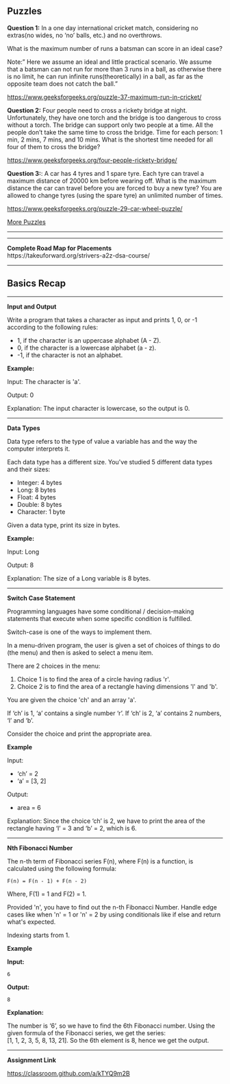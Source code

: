 **Puzzles**
--------------------------------------------------------------------------------------------------------------------------------------------------
**Question 1:** In a one day international cricket match, considering no extras(no wides, no ‘no’ balls, etc.) and no overthrows.

What is the maximum number of runs a batsman can score in an ideal case?

Note:” Here we assume an ideal and little practical scenario. We assume that a batsman can not run for more than 3 runs in a ball, as otherwise there is no limit, he can run infinite runs(theoretically) in a ball, as far as the opposite team does not catch the ball.”

https://www.geeksforgeeks.org/puzzle-37-maximum-run-in-cricket/

**Question 2:** Four people need to cross a rickety bridge at night. Unfortunately, they have one torch and the bridge is too dangerous to cross without a torch. The bridge can support only two people at a time. All the people don’t take the same time to cross the bridge. Time for each person: 1 min, 2 mins, 7 mins, and 10 mins. What is the shortest time needed for all four of them to cross the bridge?

https://www.geeksforgeeks.org/four-people-rickety-bridge/

**Question 3:**: A car has 4 tyres and 1 spare tyre. Each tyre can travel a maximum distance of 20000 km before wearing off. What is the maximum distance the car can travel before you are forced to buy a new tyre? You are allowed to change tyres (using the spare tyre) an unlimited number of times. 

https://www.geeksforgeeks.org/puzzle-29-car-wheel-puzzle/

[More Puzzles](https://www.geeksforgeeks.org/puzzles/)

-------------------------------------------------------------------------------------------------------------------------------------------------
<hr>
<b>Complete Road Map for Placements</b> <br/>
https://takeuforward.org/strivers-a2z-dsa-course/
<hr>

## Basics Recap
<hr>

**Input and Output**

Write a program that takes a character as input and prints 1, 0, or -1 according to the following rules:

- 1, if the character is an uppercase alphabet (A - Z).
- 0, if the character is a lowercase alphabet (a - z).
- -1, if the character is not an alphabet.

**Example:**

Input: The character is 'a'.

Output: 0

Explanation: The input character is lowercase, so the output is 0.

---

**Data Types**

Data type refers to the type of value a variable has and the way the computer interprets it.

Each data type has a different size. You've studied 5 different data types and their sizes:

- Integer: 4 bytes
- Long: 8 bytes
- Float: 4 bytes
- Double: 8 bytes
- Character: 1 byte

Given a data type, print its size in bytes.

**Example:**

Input: Long

Output: 8

Explanation: The size of a Long variable is 8 bytes.

---

**Switch Case Statement**

Programming languages have some conditional / decision-making statements that execute when some specific condition is fulfilled.

Switch-case is one of the ways to implement them.

In a menu-driven program, the user is given a set of choices of things to do (the menu) and then is asked to select a menu item.

There are 2 choices in the menu:

1. Choice 1 is to find the area of a circle having radius 'r'.
2. Choice 2 is to find the area of a rectangle having dimensions 'l' and 'b'.

You are given the choice 'ch' and an array 'a'.

If ‘ch’ is 1, ‘a’ contains a single number ‘r’. If ‘ch’ is 2, ‘a’ contains 2 numbers, ‘l’ and ‘b’.

Consider the choice and print the appropriate area.

**Example**

Input:
- ‘ch’ = 2
- ‘a’ = [3, 2]

Output:
- area = 6

Explanation:
Since the choice ‘ch’ is 2, we have to print the area of the rectangle having ‘l’ = 3 and ‘b’ = 2, which is 6.

---

**Nth Fibonacci Number**

The n-th term of Fibonacci series F(n), where F(n) is a function, is calculated using the following formula:

```
F(n) = F(n - 1) + F(n - 2)
```

Where, F(1) = 1 and F(2) = 1.

Provided 'n', you have to find out the n-th Fibonacci Number. Handle edge cases like when 'n' = 1 or 'n' = 2 by using conditionals like if else and return what's expected.

Indexing starts from 1.

**Example**

**Input:**

```
6
```

**Output:**

```
8
```

**Explanation:**

The number is ‘6’, so we have to find the 6th Fibonacci number. Using the given formula of the Fibonacci series, we get the series:    
[1, 1, 2, 3, 5, 8, 13, 21]. So the 6th element is 8, hence we get the output.

<hr>

**Assignment Link**

https://classroom.github.com/a/kTYQ9m2B
